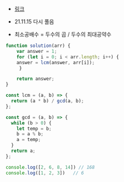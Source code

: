 
- [링크](https://programmers.co.kr/learn/courses/30/lessons/12953)
- 21.11.15 다시 풀음

- 최소공배수 = 두수의 곱 / 두수의 최대공약수


```js
function solution(arr) {
    var answer = 1;
    for (let i = 0; i < arr.length; i++) {
    answer = lcm(answer, arr[i]);
     }

    return answer;
}

const lcm = (a, b) => {
  return (a * b) / gcd(a, b);
};

const gcd = (a, b) => {
  while (b > 0) {
    let temp = b;
    b = a % b;
    a = temp;
  }
  return a;
};

console.log([2, 6, 8, 14]) // 168
console.log([1, 2, 3])   // 6
```



